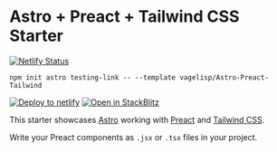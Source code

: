 # Astro + Preact + Tailwind CSS Starter
[![Netlify Status](https://api.netlify.com/api/v1/badges/602d9474-3ad2-49a9-a012-169c715a608c/deploy-status)](https://app.netlify.com/sites/astro-preact-tailwind/deploys)
```
npm init astro testing-link -- --template vagelisp/Astro-Preact-Tailwind
```
[![Deploy to netlify](https://www.netlify.com/img/deploy/button.svg)](https://app.netlify.com/start/deploy?repository=https://github.com/vagelisp/Astro-Preact-Tailwind)
[![Open in StackBlitz](https://developer.stackblitz.com/img/open_in_stackblitz.svg)](https://stackblitz.com/github.com/vagelisp/Astro-Preact-Tailwind)

This starter showcases [Astro](https://astro.build/) working with [Preact](https://preactjs.com) and [Tailwind CSS](https://tailwindcss.com/).

Write your Preact components as `.jsx` or `.tsx` files in your project.
